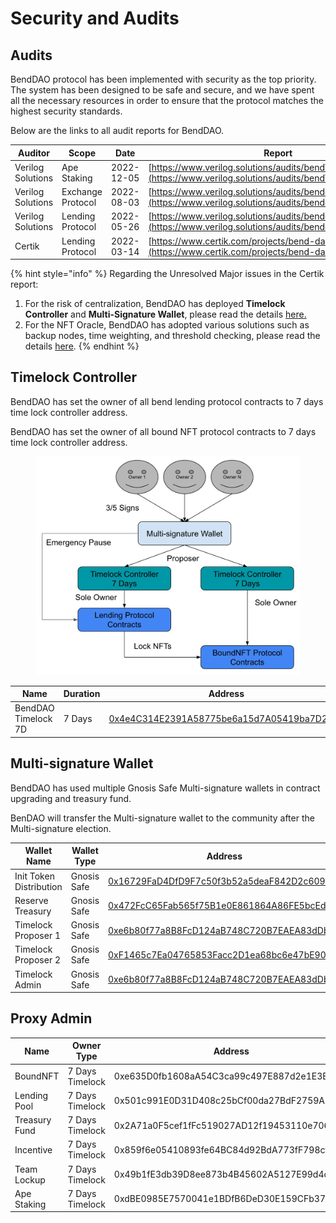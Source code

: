 # Security and Audits

## Audits

BendDAO protocol has been implemented with security as the top priority. The system has been designed to be safe and secure, and we have spent all the necessary resources in order to ensure that the protocol matches the highest security standards.

Below are the links to all audit reports for BendDAO.

| Auditor           | Scope             | Date       | Report                                                                                                                       |
| ----------------- | ----------------- | ---------- | ---------------------------------------------------------------------------------------------------------------------------- |
| Verilog Solutions | Ape Staking       | 2022-12-05 | [https://www.verilog.solutions/audits/bend\_apecoin\_staking/](https://www.verilog.solutions/audits/bend\_apecoin\_staking/) |
| Verilog Solutions | Exchange Protocol | 2022-08-03 | [https://www.verilog.solutions/audits/benddao\_liquidity/](https://www.verilog.solutions/audits/benddao\_liquidity/)         |
| Verilog Solutions | Lending Protocol  | 2022-05-26 | [https://www.verilog.solutions/audits/benddao/](https://www.verilog.solutions/audits/benddao/)                               |
| Certik            | Lending Protocol  | 2022-03-14 | [https://www.certik.com/projects/bend-dao](https://www.certik.com/projects/bend-dao)                                         |

{% hint style="info" %}
Regarding the Unresolved Major issues in the Certik report:

1. For the risk of centralization, BendDAO has deployed **Timelock Controller** and **Multi-Signature Wallet**, please read the details [here.](security-and-audits.md#timelock-controller)
2. For the NFT Oracle, BendDAO has adopted various solutions such as backup nodes, time weighting, and threshold checking, please read the details [here](../lending-protocol/oracle-price-feeding.md).
{% endhint %}

## Timelock Controller

BendDAO has set the owner of all bend lending protocol contracts to 7 days time lock controller address.

BendDAO has set the owner of all bound NFT protocol contracts to 7 days time lock controller address.

<figure><img src="../.gitbook/assets/Timelock 1228.jpg" alt=""><figcaption></figcaption></figure>

| Name                | Duration | Address                                                                                                               |
| ------------------- | -------- | --------------------------------------------------------------------------------------------------------------------- |
| BendDAO Timelock 7D | 7 Days   | [0x4e4C314E2391A58775be6a15d7A05419ba7D2B6e](https://etherscan.io/address/0x4e4C314E2391A58775be6a15d7A05419ba7D2B6e) |

## Multi-signature Wallet

BendDAO has used multiple Gnosis Safe Multi-signature wallets in contract upgrading and treasury fund.

BenDAO will transfer the Multi-signature wallet to the community after the Multi-signature election.

| Wallet Name             | Wallet Type | Address                                                                                                               |
| ----------------------- | ----------- | --------------------------------------------------------------------------------------------------------------------- |
| Init Token Distribution | Gnosis Safe | [0x16729FaD4DfD9F7c50f3b52a5deaF842D2c609B7](https://etherscan.io/address/0x16729FaD4DfD9F7c50f3b52a5deaF842D2c609B7) |
| Reserve Treasury        | Gnosis Safe | [0x472FcC65Fab565f75B1e0E861864A86FE5bcEd7B](https://etherscan.io/address/0x472FcC65Fab565f75B1e0E861864A86FE5bcEd7B) |
| Timelock Proposer 1     | Gnosis Safe | [0xe6b80f77a8B8FcD124aB748C720B7EAEA83dDb4C](https://etherscan.io/address/0xe6b80f77a8B8FcD124aB748C720B7EAEA83dDb4C) |
| Timelock Proposer 2     | Gnosis Safe | [0xF1465c7Ea04765853Facc2D1ea68bc6e47bE90e1](https://etherscan.io/address/0xF1465c7Ea04765853Facc2D1ea68bc6e47bE90e1) |
| Timelock Admin          | Gnosis Safe | [0xe6b80f77a8B8FcD124aB748C720B7EAEA83dDb4C](https://etherscan.io/address/0xe6b80f77a8B8FcD124aB748C720B7EAEA83dDb4C) |

## Proxy Admin

| Name          | Owner Type      | Address                                    |
| ------------- | --------------- | ------------------------------------------ |
| BoundNFT      | 7 Days Timelock | 0xe635D0fb1608aA54C3ca99c497E887d2e1E3E690 |
| Lending Pool  | 7 Days Timelock | 0x501c991E0D31D408c25bCf00da27BdF2759A394a |
| Treasury Fund | 7 Days Timelock | 0x2A71a0F5cef1fFc519027AD12f19453110e70666 |
| Incentive     | 7 Days Timelock | 0x859f6e05410893fe64BC84d92BdA773fF798cf66 |
| Team Lockup   | 7 Days Timelock | 0x49b1fE3db39D8ee873b4B45602A5127E99d4cfF6 |
| Ape Staking   | 7 Days Timelock | 0xdBE0985E7570041e1BDfB6DeD30E159CFb3718CF |
